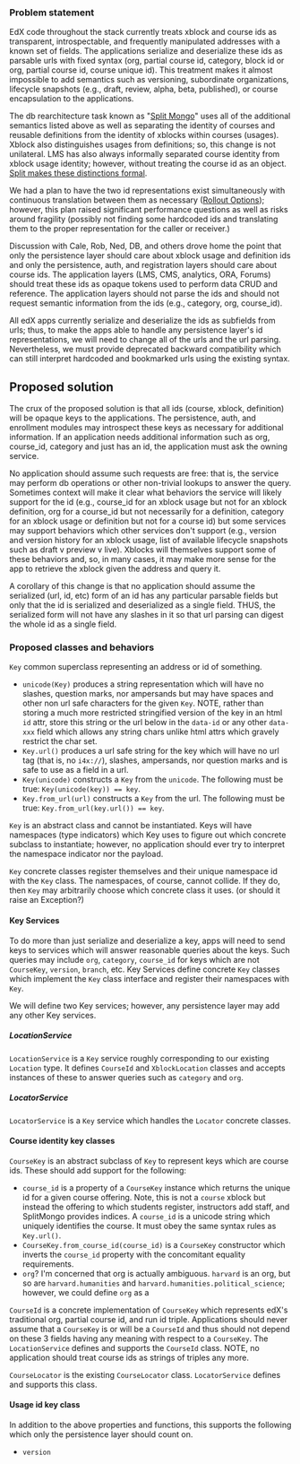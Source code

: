 ### Problem statement

EdX code throughout the stack currently treats xblock and course ids as transparent, introspectable, and frequently manipulated addresses with a known set of fields. The applications serialize and deserialize these ids as parsable urls with fixed syntax (org, partial course id, category, block id or org, partial course id, course unique id). This treatment makes it almost impossible to add semantics such as versioning, subordinate organizations, lifecycle snapshots (e.g., draft, review, alpha, beta, published), or course encapsulation to the applications.

The db rearchitecture task known as "[Split Mongo](https://github.com/edx/edx-platform/wiki/Split:-the-versioning,-structure-saving-DAO)" uses all of the additional semantics listed above as well as separating the identity of courses and reusable definitions from the identity of xblocks within courses (usages). Xblock also distinguishes usages from definitions; so, this change is not unilateral. LMS has also always informally separated course identity from xblock usage identity; however, without treating the course id as an object. [Split makes these distinctions formal](https://github.com/edx/edx-platform/wiki/Locators-and-older-Locations).

We had a plan to have the two id representations exist simultaneously with continuous translation between them as necessary ([Rollout Options](https://github.com/edx/edx-platform/wiki/Split-mongo-architecture-and-rollout-options)); however, this plan raised significant performance questions as well as risks around fragility (possibly not finding some hardcoded ids and translating them to the proper representation for the caller or receiver.)

Discussion with Cale, Rob, Ned, DB, and others drove home the point that only the persistence layer should care about xblock usage and definition ids and only the persistence, auth, and registration layers should care about course ids. The application layers (LMS, CMS, analytics, ORA, Forums) should treat these ids as opaque tokens used to perform data CRUD and reference. The application layers should not parse the ids and should not request semantic information from the ids (e.g., category, org, course_id).

All edX apps currently serialize and deserialize the ids as subfields from urls; thus, to make the apps able to handle any persistence layer's id representations, we will need to change all of the urls and the url parsing. Nevertheless, we must provide deprecated backward compatibility which can still interpret hardcoded and bookmarked urls using the existing syntax.

## Proposed solution

The crux of the proposed solution is that all ids (course, xblock, definition) will be opaque keys to the applications. The persistence, auth, and enrollment modules may introspect these keys as necessary for additional information. If an application needs additional information such as org, course_id, category and just has an id, the application must ask the owning service. 

No application should assume such requests are free: that is, the service may perform db operations or other non-trivial lookups to answer the query. Sometimes context will make it clear what behaviors the service will likely support for the id (e.g., course_id for an xblock usage but not for an xblock definition, org for a course_id but not necessarily for a definition, category for an xblock usage or definition but not for a course id) but some services may support behaviors which other services don't support (e.g., version and version history for an xblock usage, list of available lifecycle snapshots such as draft v preview v live). Xblocks will themselves support some of these behaviors and, so, in many cases, it may make more sense for the app to retrieve the xblock given the address and query it.

A corollary of this change is that no application should assume the serialized (url, id, etc) form of an id has any particular parsable fields but only that the id is serialized and deserialized as a single field. THUS, the serialized form will not have any slashes in it so that url parsing can digest the whole id as a single field.

### Proposed classes and behaviors

`Key` common superclass representing an address or id of something.
* `unicode(Key)` produces a string representation which will have no slashes, question marks, nor ampersands but may have spaces and other non url safe characters for the given `Key`. NOTE, rather than storing a much more restricted stringified version of the key in an html `id` attr, store this string or the url below in the `data-id` or any other `data-xxx` field which allows any string chars unlike html attrs which gravely restrict the char set.
* `Key.url()` produces a url safe string for the key which will have no url tag (that is, no `i4x://`), slashes, ampersands, nor question marks and is safe to use as a field in a url.
* `Key(unicode)` constructs a `Key` from the `unicode`. The following must be true: `Key(unicode(key)) == key`.
* `Key.from_url(url)` constructs a `Key` from the url. The following must be true: `Key.from_url(key.url()) == key`.

`Key` is an abstract class and cannot be instantiated. Keys will have namespaces (type indicators) which Key uses to figure out which concrete subclass to instantiate; however, no application should ever try to interpret the namespace indicator nor the payload.

`Key` concrete classes register themselves and their unique namespace id with the `Key` class. The namespaces, of course, cannot collide. If they do, then `Key` may arbitrarily choose which concrete class it uses. (or should it raise an Exception?)

#### Key Services

To do more than just serialize and deserialize a key, apps will need to send keys to services which will answer reasonable queries about the keys. Such queries may include `org`, `category`, `course_id` for keys which are not `CourseKey`, `version`, `branch`, etc. Key Services define concrete `Key` classes which implement the `Key` class interface and register their namespaces with `Key`.

We will define two Key services; however, any persistence layer may add any other Key services.

##### LocationService

`LocationService` is a `Key` service roughly corresponding to our existing `Location` type. It defines `CourseId` and `XblockLocation` classes and accepts instances of these to answer queries such as `category` and `org`.

##### LocatorService

`LocatorService` is a `Key` service which handles the `Locator` concrete classes.

#### Course identity key classes

`CourseKey` is an abstract subclass of `Key` to represent keys which are course ids. These should add support for the following:
* `course_id` is a property of a `CourseKey` instance which returns the unique id for a given course offering. Note, this is not a `course` xblock but instead the offering to which students register, instructors add staff, and SplitMongo provides indices. A `course_id` is a unicode string which uniquely identifies the course. It must obey the same syntax rules as `Key.url()`.
* `CourseKey.from_course_id(course_id)` is a `CourseKey` constructor which inverts the `course_id` property with the concomitant equality requirements.
* `org`? I'm concerned that org is actually ambiguous. `harvard` is an org, but so are `harvard.humanities` and `harvard.humanities.political_science`; however, we could define `org` as a 

`CourseId` is a concrete implementation of `CourseKey` which represents edX's traditional org, partial course id, and run id triple. Applications should never assume that a `CourseKey` is or will be a `CourseId` and thus should not depend on these 3 fields having any meaning with respect to a `CourseKey`. The `LocationService` defines and supports the `CourseId` class. NOTE, no application should treat course ids as strings of triples any more.

`CourseLocator` is the existing `CourseLocator` class. `LocatorService` defines and supports this class.

#### Usage id key class



In addition to the above properties and functions, this supports the following which only the persistence layer should count on.
* `version` 